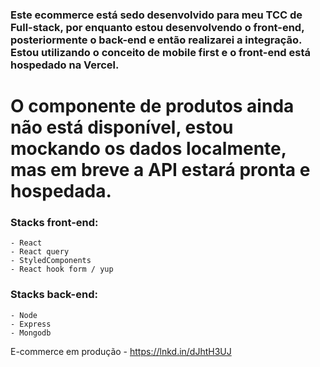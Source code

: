 ### Este ecommerce está sedo desenvolvido para meu TCC de Full-stack, por enquanto estou desenvolvendo o front-end, posteriormente o back-end e então realizarei a integração. Estou utilizando o conceito de mobile first e o front-end está hospedado na Vercel.

# O componente de produtos ainda não está disponível, estou mockando os dados localmente, mas em breve a API estará pronta e hospedada.

### Stacks front-end:
    - React
    - React query
    - StyledComponents
    - React hook form / yup

### Stacks back-end:
    - Node
    - Express
    - Mongodb

E-commerce em produção - https://lnkd.in/dJhtH3UJ
